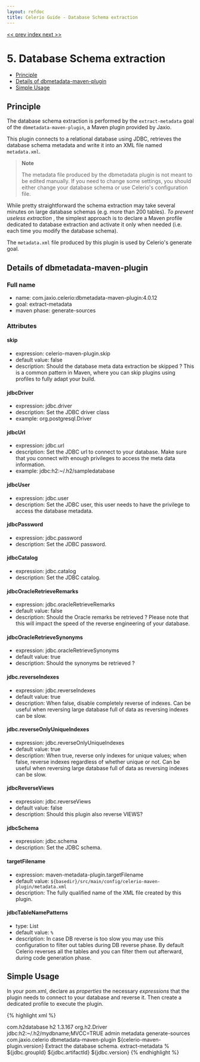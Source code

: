 ```yaml
---
layout: refdoc
title: Celerio Guide - Database Schema extraction
---
```

[ << prev ](bootstrap.html) [ index ](index.html) [ next >> ](generation.html)

# 5. Database Schema extraction

* [Principle](#principle)
* [Details of dbmetadata-maven-plugin](#details-of-dbmetadata-maven-plugin)
* [Simple Usage](#simple-usage)

## Principle

The database schema extraction is performed by the `extract-metadata` goal of the `dbmetadata-maven-plugin`,
a Maven plugin provided by Jaxio.

This plugin connects to a relational database using JDBC, retrieves the database schema metadata and write it
into an XML file named `metadata.xml`.

> **Note**
>
> The metadata file produced by the dbmetadata plugin is not meant to be edited
> manually. If you need to change some settings, you should either
> change your database schema or use Celerio's configuration file.

While pretty straightforward the schema extraction may take several minutes on large database schemas
(e.g. more than 200 tables). *To prevent useless extraction* , the simplest approach is to declare a Maven profile
dedicated to database extraction and activate it only when needed (i.e. each time you modify the database schema).

The `metadata.xml` file produced by this plugin is used by Celerio's generate goal.

## Details of dbmetadata-maven-plugin

### Full name

* name: com.jaxio.celerio:dbmetadata-maven-plugin:4.0.12
* goal: extract-metadata
* maven phase: generate-sources

### Attributes

#### skip
* expression: celerio-maven-plugin.skip
* default value: false
* description: Should the database meta data extraction be skipped ? 
This is a common pattern in Maven, where you can skip plugins using profiles to fully adapt your build.

#### jdbcDriver
* expression: jdbc.driver
* description: Set the JDBC driver class
* example: org.postgresql.Driver

#### jdbcUrl
* expression: jdbc.url
* description: Set the JDBC url to connect to your database. Make sure that you connect with enough privileges to access the meta data information.
* example: jdbc:h2:~/.h2/sampledatabase

#### jdbcUser
* expression: jdbc.user
* description: Set the JDBC user, this user needs to have the privilege to access the database metadata.

#### jdbcPassword 
* expression: jdbc.password
* description: Set the JDBC password.

#### jdbcCatalog
* expression: jdbc.catalog
* description: Set the JDBC catalog.

#### jdbcOracleRetrieveRemarks 
* expression: jdbc.oracleRetrieveRemarks
* default value: false
* description: Should the Oracle remarks be retrieved ? Please note that this will impact the speed of the reverse engineering of your database.

#### jdbcOracleRetrieveSynonyms 
* expression: jdbc.oracleRetrieveSynonyms
* default value: true
* description: Should the synonyms be retrieved ?

#### jdbc.reverseIndexes
* expression: jdbc.reverseIndexes
* default value: true
* description: When false, disable completely reverse of indexes. Can be useful when reversing large database full of data as reversing indexes can be slow.

#### jdbc.reverseOnlyUniqueIndexes
* expression: jdbc.reverseOnlyUniqueIndexes
* default value: true
* description: When true, reverse only indexes for unique values; when false, reverse indexes regardless of whether unique or not. Can be useful when reversing large database full of data as reversing indexes can be slow.

#### jdbcReverseViews
* expression: jdbc.reverseViews 
* default value: false
* description: Should this plugin also reverse VIEWS?

#### jdbcSchema 
* expression: jdbc.schema
* description: Set the JDBC schema.

#### targetFilename 
* expression: maven-metadata-plugin.targetFilename 
* default value: `${basedir}/src/main/config/celerio-maven-plugin/metadata.xml`
* description: The fully qualified name of the XML file created by this plugin.

#### jdbcTableNamePatterns
* type: List
* default value: `%`
* description: In case DB reverse is too slow you may use this configuration to filter out tables during DB reverse phase. By default Celerio reverses all the tables and you can filter them out afterward, during code generation phase. 

## Simple Usage

In your pom.xml, declare as *properties* the necessary *expressions* that the plugin needs to connect to your database and reverse it.
Then create a dedicated profile to execute the plugin.

{% highlight xml %}

<properties>
  <jdbc.groupId>com.h2database</jdbc.groupId>
  <jdbc.artifactId>h2</jdbc.artifactId>
  <jdbc.version>1.3.167</jdbc.version>
  <jdbc.driver>org.h2.Driver</jdbc.driver>
  <jdbc.url>jdbc:h2:~/.h2/mydbname;MVCC=TRUE</jdbc.url>
  <jdbc.user>admin</jdbc.user>
  <jdbc.password></jdbc.password>
</properties>

<!-- skip -->
	
<profile>
  <!-- ~~~~~~~~~~~~~~~~~~~~~~~~~~~~~ -->
  <!-- Extract the database metadata -->
  <!-- ~~~~~~~~~~~~~~~~~~~~~~~~~~~~~ -->
  <id>metadata</id>
  <build>
    <defaultGoal>generate-sources</defaultGoal>
    <plugins>
      <plugin>
        <groupId>com.jaxio.celerio</groupId>
        <artifactId>dbmetadata-maven-plugin</artifactId>
        <version>${celerio-maven-plugin.version}</version>
        <executions>
          <execution>
            <id>Extract the database schema.</id>
            <goals>
              <goal>extract-metadata</goal>
          	</goals>
            <configuration>
              <jdbcTableNamePatterns><!-- pre-filtering, configurable since 4.0.7, optional, will be % by default -->
                <param>%</param> <!-- "%" means match any substring of 0 or more characters, and "_" means match any one character -->
              </jdbcTableNamePatterns>
            </configuration>						
          </executions>
          <dependencies>
            <dependency>
              <groupId>${jdbc.groupId}</groupId>
              <artifactId>${jdbc.artifactId}</artifactId>
              <version>${jdbc.version}</version>
            </dependency>
        </dependencies>
      </plugin>
    </plugins>
  </build>
</profile>
{% endhighlight %}
		